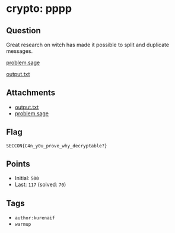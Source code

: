 # crypto: pppp
## Question
Great research on witch has made it possible to split and duplicate messages.

[problem.sage](files/problem.sage)

[output.txt](files/output.txt)

## Attachments
- [output.txt](files/output.txt)
- [problem.sage](files/problem.sage)

## Flag
```
SECCON{C4n_y0u_prove_why_decryptable?}
```

## Points
- Initial: `500`
- Last: `117` (solved: `70`)

## Tags
- `author:kurenaif`
- `warmup`
    